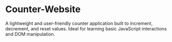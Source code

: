 # Counter-Website
A lightweight and user-friendly counter application built to increment, decrement, and reset values. Ideal for learning basic JavaScript interactions and DOM manipulation.
